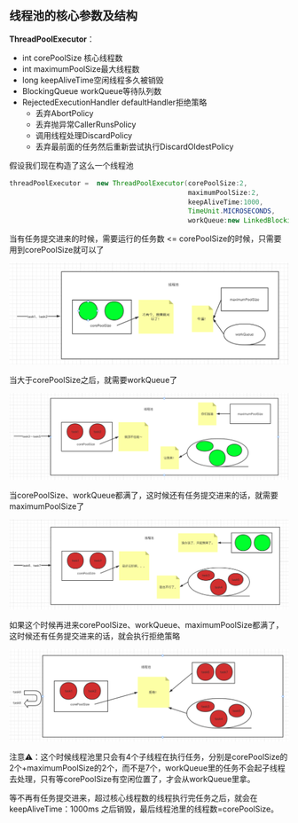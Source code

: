 ## 线程池的核心参数及结构

**ThreadPoolExecutor**：

- int corePoolSize	核心线程数
- int maximumPoolSize最大线程数
- long keepAliveTime空闲线程多久被销毁
- BlockingQueue workQueue等待队列数
- RejectedExecutionHandler defaultHandler拒绝策略
  - 丢弃AbortPolicy
  - 丢弃抛异常CallerRunsPolicy
  - 调用线程处理DiscardPolicy
  - 丢弃最前面的任务然后重新尝试执行DiscardOldestPolicy



假设我们现在构造了这么一个线程池

```java
threadPoolExecutor =  new ThreadPoolExecutor(corePoolSize:2, 
                                             maximumPoolSize:2, 
                                             keepAliveTime:1000, 
                                             TimeUnit.MICROSECONDS, 
                                             workQueue:new LinkedBlockingQueue<>(3));
```



当有任务提交进来的时候，需要运行的任务数 <= corePoolSize的时候，只需要用到corePoolSize就可以了

![image-20220407204221062](../images/image-20220407204221062.png)



当大于corePoolSize之后，就需要workQueue了

![image-20220407204812223](../images/image-20220407204812223.png)



当corePoolSize、workQueue都满了，这时候还有任务提交进来的话，就需要maximumPoolSize了

![image-20220407205221081](../images/image-20220407205221081.png)



如果这个时候再进来corePoolSize、workQueue、maximumPoolSize都满了，这时候还有任务提交进来的话，就会执行拒绝策略

![image-20220407210741265](../images/image-20220407210741265.png)



注意⚠️：这个时候线程池里只会有4个子线程在执行任务，分别是corePoolSize的2个+maximumPoolSize的2个，而不是7个，workQueue里的任务不会起子线程去处理，只有等corePoolSize有空闲位置了，才会从workQueue里拿。

等不再有任务提交进来，超过核心线程数的线程执行完任务之后，就会在 keepAliveTime：1000ms 之后销毁，最后线程池里的线程数=corePoolSize。